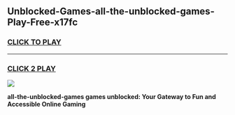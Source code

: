 
## Unblocked-Games-all-the-unblocked-games-Play-Free-x17fc
<h3>
<a href="https://premium76.site?title=all-the-unblocked-games&ref=18A">CLICK TO PLAY</a></h3>
<hr>

<h3>
<a href="https://premium76.site?title=all-the-unblocked-games&ref=18A">CLICK 2 PLAY</a>
  
</h3>

<a href="https://premium76.site?title=all-the-unblocked-games&ref=18A"><img src="https://clearcache.store/games.png"></a>


**all-the-unblocked-games games unblocked: Your Gateway to Fun and Accessible Online Gaming**
